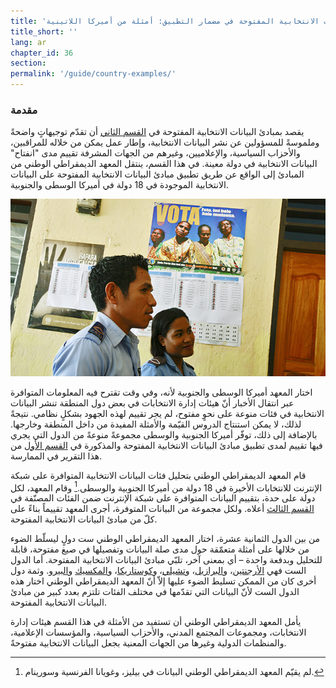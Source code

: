 ```yaml
---
title: 'القسم الرابع: البيانات الانتخابية المفتوحة في مضمار التطبيق: أمثلة من أميركا اللاتينية'
title_short: ''
lang: ar
chapter_id: 36
section:
permalink: '/guide/country-examples/'
---
```


### مقدمة

يقصد بمبادئ البيانات الانتخابية المفتوحة في [القسم الثاني](/ar/guide/principles/) أن تقدّم توجيهاتٍ واضحةً وملموسةً للمسؤولين عن نشر البيانات الانتخابية، وإطار عمل يمكن من خلاله للمراقبين، والأحزاب السياسية، والإعلاميين، وغيرهم من الجهات المشرفة تقييم مدى "انفتاح" البيانات الانتخابية في دولة معينة. في هذا القسم، ينتقل المعهد الديمقراطي الوطني من المبادئ إلى الواقع عن طريق تطبيق مبادئ البيانات الانتخابية المفتوحة على البيانات الانتخابية الموجودة في 18 دولة في أميركا الوسطى والجنوبية.

![UN Photo, Martine Perret](/assets/images/guide/UN-Photo-Martine-Perret-408086.jpg)

اختار المعهد أميركا الوسطى والجنوبية لأنه، وفي وقت تقترح فيه المعلومات المتوافرة عبر انتقال الأخبار أنّ هيئات إدارة الانتخابات في بعض دول المنطقة تنشر البيانات الانتخابية في فئات منوعة على نحوٍ مفتوح، لم يجر تقييم لهذه الجهود بشكلٍ نظامي. نتيجةً لذلك، لا يمكن استنتاج الدروس القيّمة والأمثلة المفيدة من داخل المنطقة وخارجها. بالإضافة إلى ذلك، توفّر أميركا الجنوبية والوسطى مجموعةً منوعةً من الدول التي يجري فيها تقييم لمدى تطبيق مبادئ البيانات الانتخابية المفتوحة والمذكورة في [القسم الأول](/ar/guide/principles/) من هذا التقرير في الممارسة.

قام المعهد الديمقراطي الوطني بتحليل فئات البيانات الانتخابية المتوافرة على شبكة الإنترنت للانتخابات الأخيرة في 18 دولة من أميركا الجنوبية والوسطى.[^1] وقام المعهد، لكل دولة على حدة، بتقييم البيانات المتوافرة على شبكة الإنترنت ضمن الفئات المصنّفة في [القسم الثالث](/ar/guide/key-categories/) أعلاه. ولكل مجموعة من البيانات المتوفرة، أجرى المعهد تقييماً بناءً على كلّ من مبادئ البيانات الانتخابية المفتوحة.

من بين الدول الثمانية عشرة، اختار المعهد الديمقراطي الوطني ست دولٍ ليسلّط الضوء من خلالها على أمثلة متعمّقة حول مدى صلة البيانات وتفصيلها في صيغ مفتوحة، قابلة للتحليل وبدفعة واحدة – أي بمعنى آخر، تلبّي مبادئ البيانات الانتخابية المفتوحة. أما الدول الست فهي [الأرجنتين](/ar/guide/country-examples/argentina/)، و[البرازيل](/ar/guide/country-examples/brazil/)، و[تشيلي](/ar/guide/country-examples/chile/)، و[كوستاريكا](/ar/guide/country-examples/costa-rica/)، و[المكسيك](/ar/guide/country-examples/mexico/) و[البيرو](/ar/guide/country-examples/peru/). وثمة دول أخرى كان من الممكن تسليط الضوء عليها إلاّ أنّ المعهد الديمقراطي الوطني اختار هذه الدول الست لأنّ البيانات التي تقدّمها في مختلف الفئات تلتزم بعدد كبير من مبادئ البيانات الانتخابية المفتوحة.

يأمل المعهد الديمقراطي الوطني أن تستفيد من الأمثلة في هذا القسم هيئات إدارة الانتخابات، ومجموعات المجتمع المدني، والأحزاب السياسية، والمؤسسات الإعلامية، والمنظمات الدولية وغيرها من الجهات المعنية بجعل البيانات الانتخابية مفتوحةً.

[^1]: لم يقيّم المعهد الديمقراطي الوطني البيانات في بيليز، وغويانا الفرنسية وسورينام.
